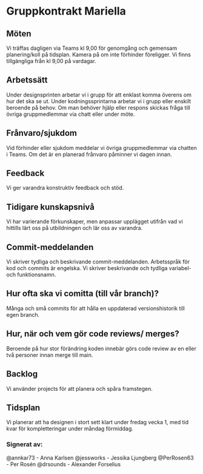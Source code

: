 # Gruppkontrakt Mariella

## Möten
Vi träffas dagligen via Teams kl 9,00 för genomgång och gemensam planering/koll på tidsplan. Kamera på om inte förhinder föreligger. 
Vi finns tillgängliga från kl 9,00 på vardagar.

## Arbetssätt
Under designsprinten arbetar vi i grupp för att enklast komma överens om hur det ska se ut.
Under kodningssprintarna arbetar vi i grupp eller enskilt beroende på behov. Om man behöver hjälp eller respons skickas fråga till övriga gruppmedlemmar via chatt eller under möte.

## Frånvaro/sjukdom
Vid förhinder eller sjukdom meddelar vi övriga gruppmedlemmar via chatten i Teams. Om det är en planerad frånvaro påminner vi dagen innan. 

## Feedback
Vi ger varandra konstruktiv feedback och stöd.

## Tidigare kunskapsnivå
Vi har varierande förkunskaper, men anpassar upplägget utifrån vad vi hittills lärt oss på utbildningen och lär oss av varandra. 

## Commit-meddelanden
Vi skriver tydliga och beskrivande commit-meddelanden. 
Arbetsspråk för kod och commits är engelska. Vi skriver beskrivande och tydliga variabel- och funktionsnamn.

## Hur ofta ska vi comitta (till vår branch)?
Många och små commits för att hålla en uppdaterad versionshistorik till egen branch.

## Hur, när och vem gör code reviews/ merges?
Beroende på hur stor förändring koden innebär görs code review av en eller två personer innan merge till main.

## Backlog
Vi använder projects för att planera och spåra framstegen.

## Tidsplan
Vi planerar att ha designen i stort sett klart under fredag vecka 1, med tid kvar för kompletteringar under måndag förmiddag. 
﻿


### Signerat av:
@annkar73 - Anna Karlsen
@jessworks - Jessika Ljungberg
@PerRosen63 - Per Rosén
@drsounds - Alexander Forselius
